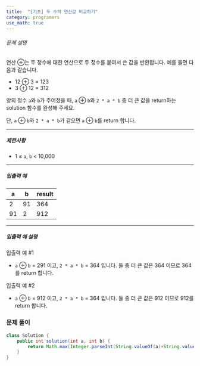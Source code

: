 ```yaml
---
title:  "[기초] 두 수의 연산값 비교하기"
category: programers
use_math: true
---
```




###### 문제 설명

연산 ⊕는 두 정수에 대한 연산으로 두 정수를 붙여서 쓴 값을 반환합니다. 예를 들면 다음과 같습니다.

- 12 ⊕ 3 = 123
- 3 ⊕ 12 = 312

양의 정수 `a`와 `b`가 주어졌을 때, `a` ⊕ `b`와 `2 * a * b` 중 더 큰 값을 return하는 solution 함수를 완성해 주세요.

단, `a` ⊕ `b`와 `2 * a * b`가 같으면 `a` ⊕ `b`를 return 합니다.

------

##### 제한사항

- 1 ≤ `a`, `b` < 10,000

------

##### 입출력 예

| a    | b    | result |
| ---- | ---- | ------ |
| 2    | 91   | 364    |
| 91   | 2    | 912    |

------

##### 입출력 예 설명

입출력 예 #1

- `a` ⊕ `b` = 291 이고, `2 * a * b` = 364 입니다. 둘 중 더 큰 값은 364 이므로 364를 return 합니다.

입출력 예 #2

- `a` ⊕ `b` = 912 이고, `2 * a * b` = 364 입니다. 둘 중 더 큰 값은 912 이므로 912를 return 합니다.



### 문제 풀이 

```java
class Solution {
    public int solution(int a, int b) {
        return Math.max(Integer.parseInt(String.valueOf(a)+String.valueOf(b)),2*a*b);
    }
}
```





